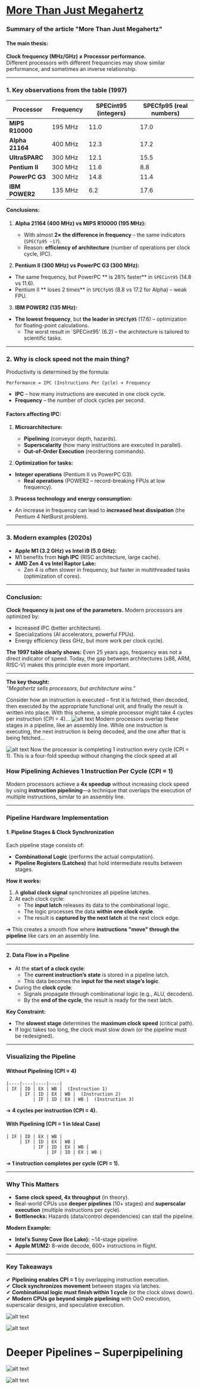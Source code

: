 # [More Than Just Megahertz](https://www.lighterra.com/papers/modernmicroprocessors/)

### **Summary of the article "More Than Just Megahertz"**  

#### **The main thesis:**  
**Clock frequency (MHz/GHz) ≠ Processor performance.**  
Different processors with different frequencies may show similar performance, and sometimes an inverse relationship.  

---

### **1. Key observations from the table (1997)**  
| Processor       | Frequency | SPECint95 (integers) | SPECfp95 (real numbers) |
| --------------- | --------- | -------------------- | ----------------------- |
| **MIPS R10000** | 195 MHz   | 11.0                 | 17.0                    |
| **Alpha 21164** | 400 MHz   | 12.3                 | 17.2                    |
| **UltraSPARC**  | 300 MHz   | 12.1                 | 15.5                    |
| **Pentium II**  | 300 MHz   | 11.6                 | 8.8                     |
| **PowerPC G3**  | 300 MHz   | 14.8                 | 11.4                    |
| **IBM POWER2**  | 135 MHz   | 6.2                  | 17.6                    |

#### **Conclusions:**  
1. **Alpha 21164 (400 MHz) vs MIPS R10000 (195 MHz):**  
   - With almost **2× the difference in frequency** – the same indicators (`SPECfp95 ~17`).  
   - Reason: **efficiency of architecture** (number of operations per clock cycle, IPC).  

2. **Pentium II (300 MHz) vs PowerPC G3 (300 MHz):**
- The same frequency, but PowerPC ** is 28% faster** in `SPECint95` (14.8 vs 11.6).
- Pentium II ** loses 2 times** in `SPECfp95` (8.8 vs 17.2 for Alpha) – weak FPU.  

3. **IBM POWER2 (135 MHz):**
- **The lowest frequency**, but **the leader in `SPECfp95`** (17.6) – optimization for floating-point calculations.  
   - The worst result in `SPECint95' (6.2) – the architecture is tailored to scientific tasks.  

---

### **2. Why is clock speed not the main thing?**  
Productivity is determined by the formula:
```
Performance = IPC (Instructions Per Cycle) × Frequency
```  
- **IPC** – how many instructions are executed in one clock cycle.  
- **Frequency** – the number of clock cycles per second.  

#### **Factors affecting IPC:**  
1. **Microarchitecture:**  
   - **Pipelining** (conveyor depth, hazards).  
   - **Superscalarity** (how many instructions are executed in parallel).  
   - **Out-of-Order Execution** (reordering commands).  

2. **Optimization for tasks:**
- **Integer operations** (Pentium II vs PowerPC G3).  
   - **Real operations** (POWER2 – record-breaking FPUs at low frequency).  

3. **Process technology and energy consumption:**
- An increase in frequency can lead to **increased heat dissipation** (the Pentium 4 NetBurst problem).  

---

### **3. Modern examples (2020s)**  
- **Apple M1 (3.2 GHz) vs Intel i9 (5.0 GHz):**
- M1 benefits from **high IPC** (RISC architecture, large cache).  
- **AMD Zen 4 vs Intel Raptor Lake:**  
  - Zen 4 is often slower in frequency, but faster in multithreaded tasks (optimization of cores).  

---

### **Conclusion:**  
**Clock frequency is just one of the parameters.** Modern processors are optimized by:  
- Increased IPC (better architecture).  
- Specializations (AI accelerators, powerful FPUs).  
- Energy efficiency (less GHz, but more work per clock cycle).  

**The 1997 table clearly shows:** Even 25 years ago, frequency was not a direct indicator of speed. Today, the gap between architectures (x86, ARM, RISC-V) makes this principle even more important.  

---
**The key thought:**  
*"Megahertz sells processors, but architecture wins."*

Consider how an instruction is executed – first it is fetched, then decoded, then executed by the appropriate functional unit, and finally the result is written into place. With this scheme, a simple processor might take 4 cycles per instruction (CPI = 4)...
![alt text](../modernmicroprocessors/images/2.png)
Modern processors overlap these stages in a pipeline, like an assembly line. While one instruction is executing, the next instruction is being decoded, and the one after that is being fetched...

![alt text](../modernmicroprocessors/images/3.png)
Now the processor is completing 1 instruction every cycle (CPI = 1). This is a four-fold speedup without changing the clock speed at all

### **How Pipelining Achieves 1 Instruction Per Cycle (CPI = 1)**  

Modern processors achieve a **4x speedup** without increasing clock speed by using **instruction pipelining**—a technique that overlaps the execution of multiple instructions, similar to an assembly line.  

---

### **Pipeline Hardware Implementation**  

#### **1. Pipeline Stages & Clock Synchronization**  
Each pipeline stage consists of:  
- **Combinational Logic** (performs the actual computation).  
- **Pipeline Registers (Latches)** that hold intermediate results between stages.  

**How it works:**  
1. A **global clock signal** synchronizes all pipeline latches.  
2. At each clock cycle:  
   - The **input latch** releases its data to the combinational logic.  
   - The logic processes the data **within one clock cycle**.  
   - The result is **captured by the next latch** at the next clock edge.  

➔ This creates a smooth flow where **instructions "move" through the pipeline** like cars on an assembly line.  

---

#### **2. Data Flow in a Pipeline**  
- At the **start of a clock cycle**:  
  - The **current instruction’s state** is stored in a pipeline latch.  
  - This data becomes the **input for the next stage’s logic**.  
- During the **clock cycle**:  
  - Signals propagate through combinational logic (e.g., ALU, decoders).  
  - By the **end of the cycle**, the result is ready for the next latch.  

**Key Constraint:**  
- The **slowest stage** determines the **maximum clock speed** (critical path).  
- If logic takes too long, the clock must slow down (or the pipeline must be redesigned).  

---

### **Visualizing the Pipeline**  

#### **Without Pipelining (CPI = 4)**  
```
|----|----|----|----|  
| IF | ID | EX | WB |  (Instruction 1)  
     | IF | ID | EX | WB |  (Instruction 2)  
          | IF | ID | EX | WB |  (Instruction 3)  
```  
➔ **4 cycles per instruction (CPI = 4).**  

#### **With Pipelining (CPI = 1 in Ideal Case)**  
```
| IF | ID | EX | WB |  
     | IF | ID | EX | WB |  
          | IF | ID | EX | WB |  
               | IF | ID | EX | WB |  
```  
➔ **1 instruction completes per cycle (CPI = 1).**  

---

### **Why This Matters**  
- **Same clock speed, 4x throughput** (in theory).  
- Real-world CPUs use **deeper pipelines** (10+ stages) and **superscalar execution** (multiple instructions per cycle).  
- **Bottlenecks:** Hazards (data/control dependencies) can stall the pipeline.  

**Modern Example:**  
- **Intel’s Sunny Cove (Ice Lake):** ~14-stage pipeline.  
- **Apple M1/M2:** 8-wide decode, 600+ instructions in flight.  

---

### **Key Takeaways**  
✔ **Pipelining enables CPI = 1** by overlapping instruction execution.  
✔ **Clock synchronizes movement** between stages via latches.  
✔ **Combinational logic must finish within 1 cycle** (or the clock slows down).  
✔ **Modern CPUs go beyond simple pipelining** with OoO execution, superscalar designs, and speculative execution.  


![alt text](../modernmicroprocessors/images/4.png)

![alt text](../modernmicroprocessors/images/5.png)

# Deeper Pipelines – Superpipelining

![alt text](../modernmicroprocessors/images/image.png)

![alt text](../modernmicroprocessors/images/1.png)